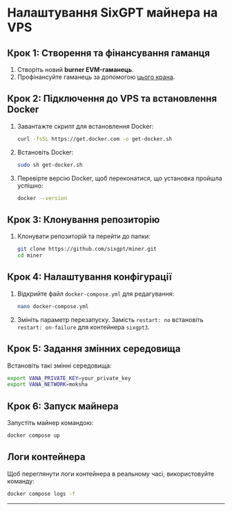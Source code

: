 # Налаштування SixGPT майнера на VPS

## Крок 1: Створення та фінансування гаманця
1. Створіть новий **burner EVM-гаманець**.
2. Профінансуйте гаманець за допомогою [цього крана](https://faucet.vana.org/moksha).

## Крок 2: Підключення до VPS та встановлення Docker
1. Завантажте скрипт для встановлення Docker:
   ```bash
   curl -fsSL https://get.docker.com -o get-docker.sh
   ```

2. Встановіть Docker:
   ```bash
   sudo sh get-docker.sh
   ```

3. Перевірте версію Docker, щоб переконатися, що установка пройшла успішно:
   ```bash
   docker --version
   ```

## Крок 3: Клонування репозиторію
1. Клонувати репозиторій та перейти до папки:
   ```bash
   git clone https://github.com/sixgpt/miner.git
   cd miner
   ```

## Крок 4: Налаштування конфігурації
1. Відкрийте файл `docker-compose.yml` для редагування:
   ```bash
   nano docker-compose.yml
   ```

2. Змініть параметр перезапуску. Замість `restart: no` встановіть `restart: on-failure` для контейнера `sixgpt3`.

## Крок 5: Задання змінних середовища
Встановіть такі змінні середовища:

```bash
export VANA_PRIVATE_KEY=your_private_key
export VANA_NETWORK=moksha
```

## Крок 6: Запуск майнера
Запустіть майнер командою:

```bash
docker compose up
```

## Логи контейнера
Щоб переглянути логи контейнера в реальному часі, використовуйте команду:

```bash
docker compose logs -f
```

---
